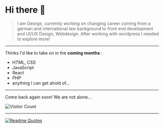 # Hi there 🙌

> I am George, currently working on changing career coming from a german and international law background to front end development and UI/UX Design, Webdesign. After working with wordpress I needed to explore more!


--- 

Thinks I'd like to take on in the <b> coming months </b>:
- HTML, CSS
- JavaScript
- React
- PHP
- anything I can get ahold of... 
--- 

Come back again soon! We are not alone...

![Visitor Count](https://profile-counter.glitch.me/{GeBon22}/count.svg)

---
[![Readme Quotes](https://quotes-github-readme.vercel.app/api?type=horizontal&theme=dark)](https://github.com/piyushsuthar/github-readme-quotes)
